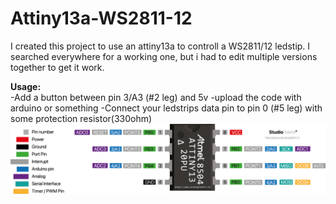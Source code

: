 # Attiny13a-WS2811-12
I created this project to use an attiny13a to controll a WS2811/12 ledstip.
I searched everywhere for a working one, but i had to edit multiple versions together to get it work.

**Usage:**
<br>
-Add a button between pin 3/A3 (#2 leg) and 5v
-upload the code with arduino or something 
-Connect your ledstrips data pin to pin 0 (#5 leg) with some protection resistor(330ohm)
![alt tag](https://github.com/KiKiHUN1/Attiny13a-WS2811-12/blob/main/Atiny13a%20WS2811-12%20led/attiny13-pinout.png)
